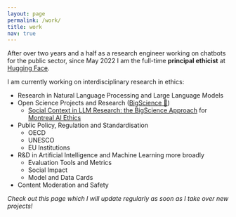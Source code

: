 ```yaml
---
layout: page
permalink: /work/
title: work
nav: true
---
```


After over two years and a half as a research engineer working on chatbots for the public sector, since May 2022 I am the full-time **principal ethicist** at [Hugging Face](https://huggingface.co/).

I am currently working on interdisciplinary research in ethics:

- Research in Natural Language Processing and Large Language Models
- Open Science Projects and Research ([BigScience 🌸](https://bigscience.huggingface.co))
	- [Social Context in LLM Research: the BigScience Approach](https://montrealethics.ai/category/columns/social-context-in-llm-research/) for [Montreal AI Ethics](https://montrealethics.ai/)
- Public Policy, Regulation and Standardisation
	- OECD
	- UNESCO
	- EU Institutions
- R&D in Artificial Intelligence and Machine Learning more broadly
	- Evaluation Tools and Metrics
	- Social Impact
	- Model and Data Cards
- Content Moderation and Safety

*Check out this page which I will update regularly as soon as I take over new projects!*
